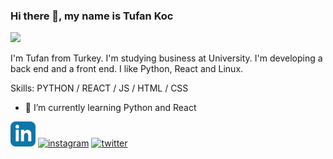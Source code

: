 ### Hi there 👋, my name is Tufan Koc
![](https://media.giphy.com/media/3osxY9kuM2NGUfvThe/giphy.gif)

I'm Tufan from Turkey. I'm studying business at University. I'm developing a back end and a front end. I like Python, React and Linux.

Skills: PYTHON / REACT / JS / HTML / CSS

- 🌱 I’m currently learning Python and React 


[<img src='https://github.com/tufankoc00/tufankoc00/blob/main/linkedin.png' alt='linkedin' height='40'>](https://www.linkedin.com/in/tufankoc/)  [<img src='https://cdn.jsdelivr.net/npm/simple-icons@3.0.1/icons/instagram.svg' alt='instagram' height='40'>](https://www.instagram.com/tufankoc00/)  [<img src='https://cdn.jsdelivr.net/npm/simple-icons@3.0.1/icons/twitter.svg' alt='twitter' height='40'>](https://twitter.com/tufankoc00)  

